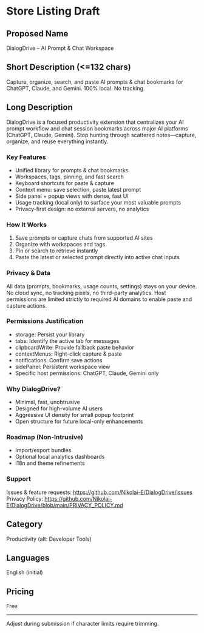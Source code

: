 # Store Listing Draft

## Proposed Name
DialogDrive – AI Prompt & Chat Workspace

## Short Description (<=132 chars)
Capture, organize, search, and paste AI prompts & chat bookmarks for ChatGPT, Claude, and Gemini. 100% local. No tracking.

## Long Description
DialogDrive is a focused productivity extension that centralizes your AI prompt workflow and chat session bookmarks across major AI platforms (ChatGPT, Claude, Gemini). Stop hunting through scattered notes—capture, organize, and reuse everything instantly.

### Key Features
- Unified library for prompts & chat bookmarks
- Workspaces, tags, pinning, and fast search
- Keyboard shortcuts for paste & capture
- Context menu: save selection, paste latest prompt
- Side panel + popup views with dense, fast UI
- Usage tracking (local only) to surface your most valuable prompts
- Privacy-first design: no external servers, no analytics

### How It Works
1. Save prompts or capture chats from supported AI sites
2. Organize with workspaces and tags
3. Pin or search to retrieve instantly
4. Paste the latest or selected prompt directly into active chat inputs

### Privacy & Data
All data (prompts, bookmarks, usage counts, settings) stays on your device. No cloud sync, no tracking pixels, no third-party analytics. Host permissions are limited strictly to required AI domains to enable paste and capture actions.

### Permissions Justification
- storage: Persist your library
- tabs: Identify the active tab for messages
- clipboardWrite: Provide fallback paste behavior
- contextMenus: Right-click capture & paste
- notifications: Confirm save actions
- sidePanel: Persistent workspace view
- Specific host permissions: ChatGPT, Claude, Gemini only

### Why DialogDrive?
- Minimal, fast, unobtrusive
- Designed for high-volume AI users
- Aggressive UI density for small popup footprint
- Open structure for future local-only enhancements

### Roadmap (Non-Intrusive)
- Import/export bundles
- Optional local analytics dashboards
- i18n and theme refinements

### Support
Issues & feature requests: https://github.com/Nikolai-E/DialogDrive/issues
Privacy Policy: https://github.com/Nikolai-E/DialogDrive/blob/main/PRIVACY_POLICY.md

## Category
Productivity (alt: Developer Tools)

## Languages
English (initial)

## Pricing
Free

---
Adjust during submission if character limits require trimming.
